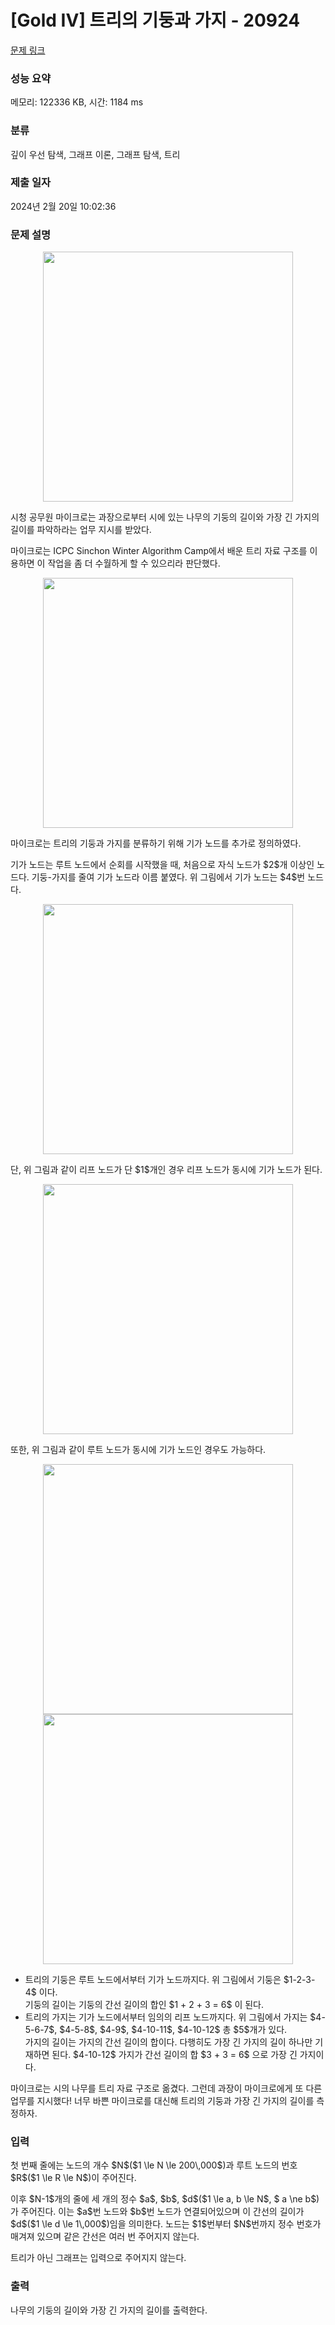 # [Gold IV] 트리의 기둥과 가지 - 20924 

[문제 링크](https://www.acmicpc.net/problem/20924) 

### 성능 요약

메모리: 122336 KB, 시간: 1184 ms

### 분류

깊이 우선 탐색, 그래프 이론, 그래프 탐색, 트리

### 제출 일자

2024년 2월 20일 10:02:36

### 문제 설명

<p style="text-align: center;"><img alt="" height="400px" src=""></p>

<p>시청 공무원 마이크로는 과장으로부터 시에 있는 나무의 기둥의 길이와 가장 긴 가지의 길이를 파악하라는 업무 지시를 받았다.</p>

<p>마이크로는 ICPC Sinchon Winter Algorithm Camp에서 배운 트리 자료 구조를 이용하면 이 작업을 좀 더 수월하게 할 수 있으리라 판단했다. </p>

<p style="text-align: center;"><img alt="" height="400px" src=""></p>

<p>마이크로는 트리의 기둥과 가지를 분류하기 위해 기가 노드를 추가로 정의하였다.</p>

<p>기가 노드는 루트 노드에서 순회를 시작했을 때, 처음으로 자식 노드가 $2$개 이상인 노드다. 기둥-가지를 줄여 기가 노드라 이름 붙였다. 위 그림에서 기가 노드는 $4$번 노드다.</p>

<p style="text-align: center;"><img alt="" height="400px" src=""></p>

<p>단, 위 그림과 같이 리프 노드가 단 $1$개인 경우 리프 노드가 동시에 기가 노드가 된다.</p>

<p style="text-align: center;"><img alt="" height="400px" src=""></p>

<p>또한, 위 그림과 같이 루트 노드가 동시에 기가 노드인 경우도 가능하다.</p>

<p style="text-align: center;"><img alt="" height="400px" src=""><img alt="" height="400px" src=""></p>

<ul>
	<li>트리의 기둥은 루트 노드에서부터 기가 노드까지다. 위 그림에서 기둥은 $1-2-3-4$ 이다.<br>
	기둥의 길이는 기둥의 간선 길이의 합인 $1 + 2 + 3 = 6$ 이 된다.</li>
	<li>트리의 가지는 기가 노드에서부터 임의의 리프 노드까지다. 위 그림에서 가지는 $4-5-6-7$, $4-5-8$, $4-9$, $4-10-11$, $4-10-12$ 총 $5$개가 있다.<br>
	가지의 길이는 가지의 간선 길이의 합이다. 다행히도 가장 긴 가지의 길이 하나만 기재하면 된다. $4-10-12$ 가지가 간선 길이의 합 $3 + 3 = 6$ 으로 가장 긴 가지이다.</li>
</ul>

<p>마이크로는 시의 나무를 트리 자료 구조로 옮겼다. 그런데 과장이 마이크로에게 또 다른 업무를 지시했다! 너무 바쁜 마이크로를 대신해 트리의 기둥과 가장 긴 가지의 길이를 측정하자.</p>

### 입력 

 <p>첫 번째 줄에는 노드의 개수 $N$($1 \le N \le 200\,000$)과 루트 노드의 번호 $R$($1 \le R \le N$)이 주어진다.</p>

<p>이후 $N-1$개의 줄에 세 개의 정수 $a$, $b$, $d$($1 \le a, b \le N$, $ a \ne b$)가 주어진다. 이는 $a$번 노드와 $b$번 노드가 연결되어있으며 이 간선의 길이가 $d$($1 \le d \le 1\,000$)임을 의미한다. 노드는 $1$번부터 $N$번까지 정수 번호가 매겨져 있으며 같은 간선은 여러 번 주어지지 않는다. </p>

<p>트리가 아닌 그래프는 입력으로 주어지지 않는다.</p>

### 출력 

 <p>나무의 기둥의 길이와 가장 긴 가지의 길이를 출력한다.</p>

